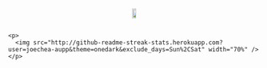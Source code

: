 <!DOCTYPE html>
<html>
<head>
  <style>
    body {
      display: flex;
      justify-content: center;
      align-items: center;
      height: 100vh;
      margin: 0;
    }
    .container {
      display: flex;
      flex-direction: column;
      align-items: center;
    }
  </style>
</head>
<body>
  <div class="container">
    <p align="center">
      <img src="https://github-profile-trophy.vercel.app/?username=joechea-aupp&theme=onedark&title=Commit,PullRequest,Repositories" width="60%" />
    </p>

    <p>
      <img src="http://github-readme-streak-stats.herokuapp.com?user=joechea-aupp&theme=onedark&exclude_days=Sun%2CSat" width="70%" />
    </p>
  </div>
</body>
</html>
